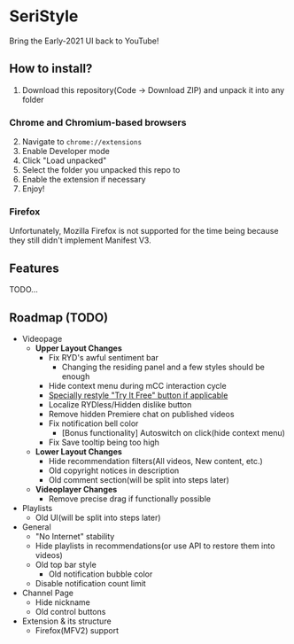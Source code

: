 # SeriStyle
Bring the Early-2021 UI back to YouTube!

## How to install? <!-- This could use a better English -->
1. Download this repository(Code -> Download ZIP) and unpack it into any folder
### Chrome and Chromium-based browsers
2. Navigate to `chrome://extensions`
3. Enable Developer mode
4. Click "Load unpacked"
5. Select the folder you unpacked this repo to
6. Enable the extension if necessary
7. Enjoy!
### Firefox
Unfortunately, Mozilla Firefox is not supported for the time being because they still didn't implement Manifest V3.

## Features
TODO...

## Roadmap (TODO)
- Videopage
  - **Upper Layout Changes**
    - Fix RYD's awful sentiment bar
      - Changing the residing panel and a few styles should be enough
    - Hide context menu during mCC interaction cycle
    - [Specially restyle "Try It Free" button if applicable](https://www.reddit.com/r/youtube/comments/z12tk3/subscibersonly_chat_is_enabled_subscribe_button/)
    - Localize RYDless/Hidden dislike button
    - Remove hidden Premiere chat on published videos
    - Fix notification bell color
      - [Bonus functionality] Autoswitch on click(hide context menu)
    - Fix Save tooltip being too high
  - **Lower Layout Changes**
    - Hide recommendation filters(All videos, New content, etc.)
    - Old copyright notices in description
    - Old comment section(will be split into steps later)
  - **Videoplayer Changes**
    - Remove precise drag if functionally possible
- Playlists
  - Old UI(will be split into steps later)
- General
  - "No Internet" stability
  - Hide playlists in recommendations(or use API to restore them into videos)
  - Old top bar style
    - Old notification bubble color
  - Disable notification count limit
- Channel Page
  - Hide nickname
  - Old control buttons
- Extension & its structure
  - Firefox(MFV2) support
